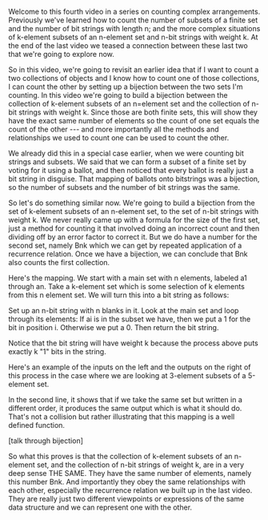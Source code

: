 Welcome to this fourth video in a series on counting complex arrangements. Previously we've learned how to count the number of subsets of a finite set and the number of bit strings with length n; and the more complex situations of k-element subsets of an n-element set and n-bit strings with weight k. At the end of the last video we teased a connection between these last two that we're going to explore now. 

So in this video, we're going to revisit an earlier idea that if I want to count a two collections of objects and I know how to count one of those collections, I can count the other by setting up a bijection between the two sets I'm counting. In this video we're going to build a bijection between the collection of k-element subsets of an n=element set and the collection of n-bit strings with weight k. Since those are both finite sets, this will show they have the exact same number of elements so the count of one set equals the count of the other --- and more importantly all the methods and relationships we used to count one can be used to count the other. 

We already did this in a special case earlier, when we were counting bit strings and subsets. We said that we can form a subset of a finite set by voting for it using a ballot, and then noticed that every ballot is really just a bit string in disguise. That mapping of ballots onto bitstrings was a bijection, so the number of subsets and the number of bit strings was the same. 

So let's do something similar now. We're going to build a bijection from the set of k-element subsets of an n-element set, to the set of n-bit strings with weight k. We never really came up with a formula for the size of the first set, just a method for counting it that involved doing an incorrect count and then dividing off by an error factor to correct it. But we do have a number for the second set, namely Bnk which we can get by repeated application of a recurrence relation. Once we have a bijection, we can conclude that Bnk also counts the first collection. 

Here's the mapping. We start with a main set with n elements, labeled a1 through an. Take a k-element set which is some selection of k elements from this n element set. We will turn this into a bit string as follows: 

Set up an n-bit string with n blanks in it. 
Look at the main set and loop through its elements: 
If ai is in the subset we have, then we put a 1 for the bit in position i. Otherwise we put a 0. Then return the bit string. 

Notice that the bit string will have weight k because the process above puts exactly k "1" bits in the string. 

Here's an example of the inputs on the left and the outputs on the right of this process in the case where we are looking at 3-element subsets of a 5-element set. 

In the second line, it shows that if we take the same set but written in a different order, it produces the same output which is what it should do. That's not a collision but rather illustrating that this mapping is a well defined function. 

[talk through bijection]

So what this proves is that the collection of k-element subsets of an n-element set, and the collection of n-bit strings of weight k, are in a very deep sense THE SAME. They have the same number of elements, namely this number Bnk. And importantly they obey the same relationships with each other, especially the recurrence relation we built up in the last video. They are really just two different viewpoints or expressions of the same data structure and we can represent one with the other. 

<!--stackedit_data:
eyJoaXN0b3J5IjpbLTc1MjA5MDI2LC01Mzc5NzEzMDVdfQ==
-->